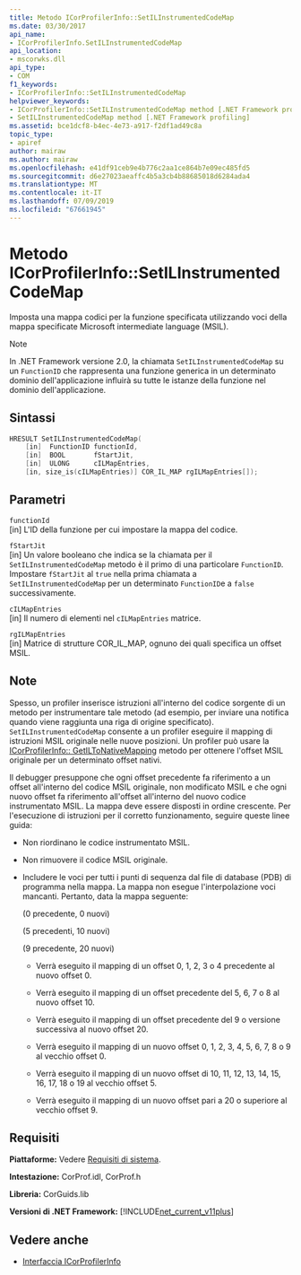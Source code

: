 ```yaml
---
title: Metodo ICorProfilerInfo::SetILInstrumentedCodeMap
ms.date: 03/30/2017
api_name:
- ICorProfilerInfo.SetILInstrumentedCodeMap
api_location:
- mscorwks.dll
api_type:
- COM
f1_keywords:
- ICorProfilerInfo::SetILInstrumentedCodeMap
helpviewer_keywords:
- ICorProfilerInfo::SetILInstrumentedCodeMap method [.NET Framework profiling]
- SetILInstrumentedCodeMap method [.NET Framework profiling]
ms.assetid: bce1dcf8-b4ec-4e73-a917-f2df1ad49c8a
topic_type:
- apiref
author: mairaw
ms.author: mairaw
ms.openlocfilehash: e41df91ceb9e4b776c2aa1ce864b7e09ec485fd5
ms.sourcegitcommit: d6e27023aeaffc4b5a3cb4b88685018d6284ada4
ms.translationtype: MT
ms.contentlocale: it-IT
ms.lasthandoff: 07/09/2019
ms.locfileid: "67661945"
---
```

# <a name="icorprofilerinfosetilinstrumentedcodemap-method"></a>Metodo ICorProfilerInfo::SetILInstrumentedCodeMap

Imposta una mappa codici per la funzione specificata utilizzando voci della mappa specificate Microsoft intermediate language (MSIL).

> [!NOTE]
> In .NET Framework versione 2.0, la chiamata `SetILInstrumentedCodeMap` su un `FunctionID` che rappresenta una funzione generica in un determinato dominio dell'applicazione influirà su tutte le istanze della funzione nel dominio dell'applicazione.

## <a name="syntax"></a>Sintassi

```cpp
HRESULT SetILInstrumentedCodeMap(
    [in]  FunctionID functionId,
    [in]  BOOL       fStartJit,
    [in]  ULONG      cILMapEntries,
    [in, size_is(cILMapEntries)] COR_IL_MAP rgILMapEntries[]);
```

## <a name="parameters"></a>Parametri

`functionId`\
[in] L'ID della funzione per cui impostare la mappa del codice.

`fStartJit`\
[in] Un valore booleano che indica se la chiamata per il `SetILInstrumentedCodeMap` metodo è il primo di una particolare `FunctionID`. Impostare `fStartJit` al `true` nella prima chiamata a `SetILInstrumentedCodeMap` per un determinato `FunctionID`e a `false` successivamente.

`cILMapEntries`\
[in] Il numero di elementi nel `cILMapEntries` matrice.

`rgILMapEntries`\
[in] Matrice di strutture COR_IL_MAP, ognuno dei quali specifica un offset MSIL.

## <a name="remarks"></a>Note

Spesso, un profiler inserisce istruzioni all'interno del codice sorgente di un metodo per instrumentare tale metodo (ad esempio, per inviare una notifica quando viene raggiunta una riga di origine specificato). `SetILInstrumentedCodeMap` consente a un profiler eseguire il mapping di istruzioni MSIL originale nelle nuove posizioni. Un profiler può usare la [ICorProfilerInfo:: GetILToNativeMapping](../../../../docs/framework/unmanaged-api/profiling/icorprofilerinfo-getiltonativemapping-method.md) metodo per ottenere l'offset MSIL originale per un determinato offset nativi.

Il debugger presuppone che ogni offset precedente fa riferimento a un offset all'interno del codice MSIL originale, non modificato MSIL e che ogni nuovo offset fa riferimento all'offset all'interno del nuovo codice instrumentato MSIL. La mappa deve essere disposti in ordine crescente. Per l'esecuzione di istruzioni per il corretto funzionamento, seguire queste linee guida:

- Non riordinano le codice instrumentato MSIL.

- Non rimuovere il codice MSIL originale.

- Includere le voci per tutti i punti di sequenza dal file di database (PDB) di programma nella mappa. La mappa non esegue l'interpolazione voci mancanti. Pertanto, data la mappa seguente:

  (0 precedente, 0 nuovi)

  (5 precedenti, 10 nuovi)

  (9 precedente, 20 nuovi)

  - Verrà eseguito il mapping di un offset 0, 1, 2, 3 o 4 precedente al nuovo offset 0.

  - Verrà eseguito il mapping di un offset precedente del 5, 6, 7 o 8 al nuovo offset 10.

  - Verrà eseguito il mapping di un offset precedente del 9 o versione successiva al nuovo offset 20.

  - Verrà eseguito il mapping di un nuovo offset 0, 1, 2, 3, 4, 5, 6, 7, 8 o 9 al vecchio offset 0.

  - Verrà eseguito il mapping di un nuovo offset di 10, 11, 12, 13, 14, 15, 16, 17, 18 o 19 al vecchio offset 5.

  - Verrà eseguito il mapping di un nuovo offset pari a 20 o superiore al vecchio offset 9.

## <a name="requirements"></a>Requisiti

**Piattaforme:** Vedere [Requisiti di sistema](../../../../docs/framework/get-started/system-requirements.md).

**Intestazione:** CorProf.idl, CorProf.h

**Libreria:** CorGuids.lib

**Versioni di .NET Framework:** [!INCLUDE[net_current_v11plus](../../../../includes/net-current-v11plus-md.md)]

## <a name="see-also"></a>Vedere anche

- [Interfaccia ICorProfilerInfo](../../../../docs/framework/unmanaged-api/profiling/icorprofilerinfo-interface.md)
